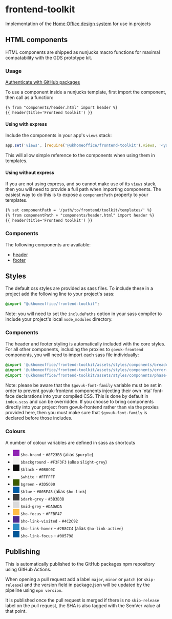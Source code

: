 # frontend-toolkit

Implementation of the [Home Office design system](https://github.com/UKHomeOffice/design-system) for use in projects

## HTML components

HTML components are shipped as nunjucks macro functions for maximal compatability with the GDS prototype kit.

### Usage

[Authenticate with GitHub packages](https://docs.github.com/en/packages/working-with-a-github-packages-registry/working-with-the-npm-registry#authenticating-with-a-personal-access-token)

To use a component inside a nunjucks template, first import the component, then call as a function:

```
{% from "components/header.html" import header %}
{{ header(title='Frontend toolkit') }}
```

#### Using with express

Include the components in your app's `views` stack:

```js
app.set('views', [require('@ukhomeoffice/frontend-toolkit').views, '<your app views directory>']);
```

This will allow simple reference to the components when using them in templates.

#### Using without express

If you are not using express, and so cannot make use of its `views` stack, then you will need to provide a full path
when importing components. The easiest way to do this is to expose a `componentPath` property to your templates.

```
{% set componentPath = '/path/to/frontend/toolkit/templates/' %}
{% from componentPath + "components/header.html" import header %}
{{ header(title='Frontend toolkit') }}
```

### Components

The following components are available:

* [header](./docs/components/header.md)
* [footer](./docs/components/footer.md)

## Styles

The default css styles are provided as sass files. To include these in a project add the following line to your
project's sass:

```sass
@import "@ukhomeoffice/frontend-toolkit";
```

Note: you will need to set the `includePaths` option in your sass compiler to include your project's local
`node_modules` directory.

### Components

The header and footer styling is automatically included with the core styles. For all other components, including the
proxies to `govuk-frontend` components, you will need to import each sass file individually:

```sass
@import '@ukhomeoffice/frontend-toolkit/assets/styles/components/breadcrumbs';
@import '@ukhomeoffice/frontend-toolkit/assets/styles/components/error-summary';
@import '@ukhomeoffice/frontend-toolkit/assets/styles/components/phase-banner';
```

Note: please be aware that the `$govuk-font-family` variable must be set in order to prevent govuk-frontend components
injecting their own 'nta' font-face declarations into your compiled CSS. This is done by default in `index.scss` and can
be overridden. If you choose to bring components directly into your project from govuk-frontend rather than via the
proxies provided here, then you must make sure that `$govuk-font-family` is declared before those includes.

### Colours

A number of colour variables are defined in sass as shortcuts

* <img src="./docs/images/colours/ho-brand.svg" width="20" height="20" /> `$ho-brand` - `#8F23B3` (alias `$purple`)
* <img src="./docs/images/colours/background.svg" width="20" height="20" /> `$background` - `#F3F3F3` (alias `$light-grey`)
* <img src="./docs/images/colours/black.svg" width="20" height="20" /> `$black` - `#0B0C0C`
* <img src="./docs/images/colours/white.svg" width="20" height="20" /> `$white` - `#FFFFFF`
* <img src="./docs/images/colours/green.svg" width="20" height="20" /> `$green` - `#3D5C00`
* <img src="./docs/images/colours/blue.svg" width="20" height="20" /> `$blue` - `#005EA5` (alias `$ho-link`)
* <img src="./docs/images/colours/dark-grey.svg" width="20" height="20" /> `$dark-grey` - `#3B3B3B`
* <img src="./docs/images/colours/mid-grey.svg" width="20" height="20" /> `$mid-grey` - `#DADADA`
* <img src="./docs/images/colours/ho-focus.svg" width="20" height="20" /> `$ho-focus` - `#FFBF47`
* <img src="./docs/images/colours/ho-link-visited.svg" width="20" height="20" /> `$ho-link-visited` - `#4C2C92`
* <img src="./docs/images/colours/ho-link-hover.svg" width="20" height="20" /> `$ho-link-hover` - `#2B8CC4` (alias `$ho-link-active`)
* <img src="./docs/images/colours/ho-link-focus.svg" width="20" height="20" /> `$ho-link-focus` - `#005798`

## Publishing

This is automatically published to the GitHub packages npm repository using GitHub Actions.

When opening a pull request add a label `major`, `minor` or `patch` (or `skip-release`) and the version field in package.json will be updated by the pipeline using `npm version`.

It is published once the pull request is merged if there is no `skip-release` label on the pull request, the SHA is also tagged with the SemVer value at that point.